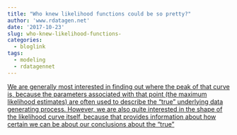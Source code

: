 ```yaml
---
title: "Who knew likelihood functions could be so pretty?"
author: 'www.rdatagen.net'
date: '2017-10-23'
slug: who-knew-likelihood-functions-
categories:
  - bloglink
tags:
  - modeling
  - rdatagennet
---
```


[We are generally most interested in finding out where the peak of that curve is, because the parameters associated with that point (the maximum likelihood estimates) are often used to describe the “true” underlying data generating process. However, we are also quite interested in the shape of the likelihood curve itself, because that provides information about how certain we can be about our conclusions about the “true”<i class="fas fa-external-link-alt"></i>](https://www.rdatagen.net/post/mle-can-be-pretty/)

